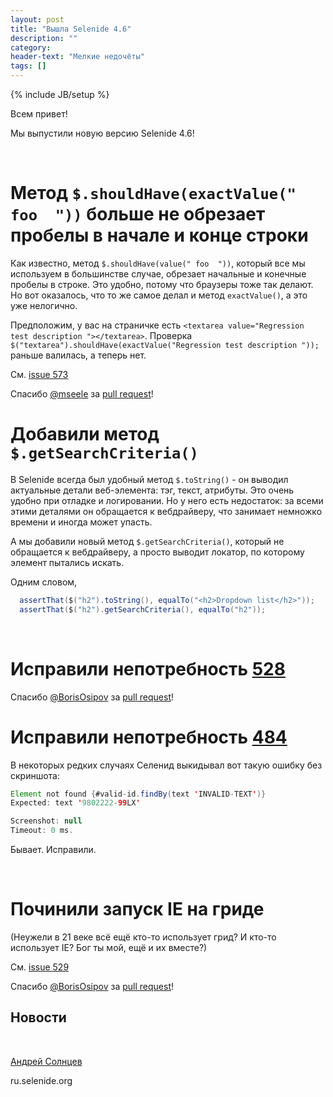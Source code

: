 ```yaml
---
layout: post
title: "Вышла Selenide 4.6"
description: ""
category:
header-text: "Мелкие недочёты"
tags: []
---
```

{% include JB/setup %}
 
Всем привет!

Мы выпустили новую версию Selenide 4.6! 

<br>

# Метод `$.shouldHave(exactValue(" foo  "))` больше не обрезает пробелы в начале и конце строки

Как известно, метод `$.shouldHave(value(" foo  "))`, который все мы используем в большинстве случае, обрезает начальные и конечные пробелы в строке.
Это удобно, потому что браузеры тоже так делают. Но вот оказалось, что то же самое делал и метод `exactValue()`, а это уже нелогично.  

Предположим, у вас на страничке есть `<textarea value="Regression test description "></textarea>`.
Проверка `$("textarea").shouldHave(exactValue("Regression test description "));` раньше валилась, а теперь нет. 

См. [issue 573](https://github.com/codeborne/selenide/issues/573)

Спасибо [@mseele](https://github.com/mseele) за [pull request](https://github.com/codeborne/selenide/pull/578)!


# Добавили метод `$.getSearchCriteria()`

В Selenide всегда был удобный метод `$.toString()` - он выводил актуальные детали веб-элемента: тэг, текст, атрибуты. 
Это очень удобно при отладке и логировании. Но у него есть недостаток: за всеми этими деталями он обращается к вебдрайверу,
что занимает немножко времени и иногда может упасть. 

А мы добавили новый метод `$.getSearchCriteria()`, который не обращается к вебдрайверу, а просто выводит локатор, по которому
элемент пытались искать. 

Одним словом,

```java
  assertThat($("h2").toString(), equalTo("<h2>Dropdown list</h2>"));
  assertThat($("h2").getSearchCriteria(), equalTo("h2"));
``` 

<br>

# Исправили непотребность [528](https://github.com/codeborne/selenide/issues/528)

Спасибо [@BorisOsipov](https://github.com/BorisOsipov) за [pull request](https://github.com/codeborne/selenide/pull/530)!


# Исправили непотребность [484](https://github.com/codeborne/selenide/issues/484)

В некоторых редких случаях Селенид выкидывал вот такую ошибку без скриншота:

```java
Element not found {#valid-id.findBy(text 'INVALID-TEXT')}
Expected: text '9802222-99LX'

Screenshot: null
Timeout: 0 ms.
```

Бывает. Исправили. 

<br/>

# Починили запуск IE на гриде

(Неужели в 21 веке всё ещё кто-то использует грид? И кто-то использует IE? Бог ты мой, ещё и их вместе?)

См. [issue 529](https://github.com/codeborne/selenide/issues/529)

Спасибо [@BorisOsipov](https://github.com/BorisOsipov) за [pull request](https://github.com/codeborne/selenide/pull/531)!


## Новости

<br>


[Андрей Солнцев](http://asolntsev.github.io/)

ru.selenide.org

